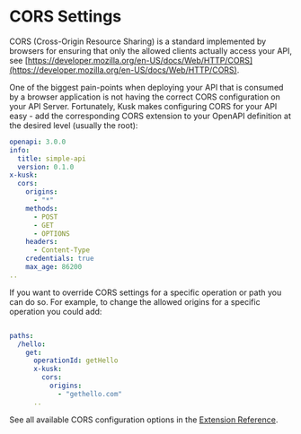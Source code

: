 # CORS Settings

CORS (Cross-Origin Resource Sharing) is a standard implemented by browsers for ensuring that only the allowed clients actually access your API,
see [https://developer.mozilla.org/en-US/docs/Web/HTTP/CORS](https://developer.mozilla.org/en-US/docs/Web/HTTP/CORS).

One of the biggest pain-points when deploying your API that is consumed by a browser application is 
not having the correct CORS configuration on your API Server. Fortunately, Kusk makes configuring CORS 
for your API easy - add the corresponding CORS extension to your
OpenAPI definition at the desired level (usually the root):

```yaml
openapi: 3.0.0
info:
  title: simple-api
  version: 0.1.0
x-kusk:
  cors:
    origins:
      - "*"
    methods:
      - POST
      - GET
      - OPTIONS
    headers:
      - Content-Type
    credentials: true
    max_age: 86200
..
```

If you want to override CORS settings for a specific operation or path you can do so. For example, to change the allowed origins for a specific operation you could add:

```yaml

paths:
  /hello:
    get:
      operationId: getHello
      x-kusk:
        cors:
          origins:
            - "gethello.com"
      ..
```

See all available CORS configuration options in the [Extension Reference](../../reference/extension/#cors).